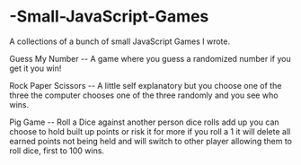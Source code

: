 # -Small-JavaScript-Games
A collections of a bunch of small JavaScript Games I wrote.

Guess My Number -- A game where you guess a randomized number if you get it you win!

Rock Paper Scissors -- A little self explanatory but you choose one of the three the computer chooses one of the three randomly and you see who wins.

Pig Game -- Roll a Dice against another person dice rolls add up you can choose to hold built up points or risk it for more if you roll a 1 it will delete all earned 
  points not being held and will switch to other player allowing them to roll dice, first to 100 wins.
